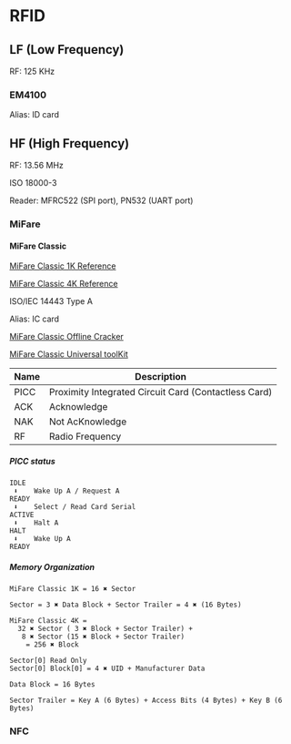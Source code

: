 # RFID

## LF (Low Frequency)

RF: 125 KHz

### EM4100

Alias: ID card

## HF (High Frequency)

RF: 13.56 MHz

ISO 18000-3

Reader: MFRC522 (SPI port), PN532 (UART port)

### MiFare

#### MiFare Classic

[MiFare Classic 1K Reference](https://www.nxp.com/docs/en/data-sheet/MF1S50YYX_V1.pdf)

[MiFare Classic 4K Reference](https://www.nxp.com/docs/en/data-sheet/MF1S70YYX_V1.pdf)

ISO/IEC 14443 Type A

Alias: IC card

[MiFare Classic Offline Cracker](https://github.com/nfc-tools/mfoc)

[MiFare Classic Universal toolKit](https://github.com/nfc-tools/mfcuk)

| Name | Description |
| - | - |
| PICC | Proximity Integrated Circuit Card (Contactless Card) |
| ACK | Acknowledge |
| NAK | Not AcKnowledge |
| RF | Radio Frequency |

##### PICC status

```
IDLE
 ⬇    Wake Up A / Request A
READY
 ⬇    Select / Read Card Serial
ACTIVE
 ⬇    Halt A
HALT
 ⬇    Wake Up A
READY
```


##### Memory Organization

```
MiFare Classic 1K = 16 ✖ Sector

Sector = 3 ✖ Data Block + Sector Trailer = 4 ✖ (16 Bytes)
```

```
MiFare Classic 4K = 
  32 ✖ Sector ( 3 ✖ Block + Sector Trailer) + 
   8 ✖ Sector (15 ✖ Block + Sector Trailer)
    = 256 ✖ Block
```

```
Sector[0] Read Only
Sector[0] Block[0] = 4 ✖ UID + Manufacturer Data
```

```
Data Block = 16 Bytes
```

```
Sector Trailer = Key A (6 Bytes) + Access Bits (4 Bytes) + Key B (6 Bytes)
```

### NFC
